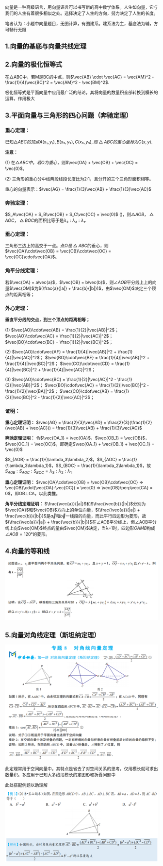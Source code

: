 向量是一种高级语言，用向量语言可以书写新的高中数学体系。人生如向量，它与我们的人生有着很多相似之处。选择决定了人生的方向，努力决定了人生的长度。

笔者认为：小题中向量题目，无图计算，有图建系。建系法为主，基底法为辅，方可畅行无阻



## 1.向量的基底与向量共线定理



## 2.向量的极化恒等式

在△ABC中，若M是BC的中点，则$\vec{AB} \cdot \vec{AC} = \vec{AM}^2 - \frac{1}{4}\vec{BC}^2 = \vec{AM}^2 - \vec{BM}^2$.

极化恒等式是平面向量中应用最广泛的结论，其将向量的数量积全部转换到模长的运算，作用极大



## 3.平面向量与三角形的四心问题（奔驰定理）

### 重心定理：

已知$△ABC的顶点A(x₁,y₁), B(x₂,y₂), C(x₃,y₃), 则△ABC的重心坐标为G(x,y)$.

**注意：**

(1) 在$△ABC中，若O为重心$，则$\vec{OA} + \vec{OB} + \vec{OC} = \vec{0}$。

(2) 三角形的重心分中线两段线段长度比为2:1，且分开的三个三角形面积相等。

重心的向量表示：$\vec{AG} = \frac{1}{3}\vec{AB} + \frac{1}{3}\vec{AC}$

### 奔驰定理：

 $S_A\vec{OA} + S_B\vec{OB} + S_C\vec{OC} = \vec{0}$ ()，则$△AOB，△AOC，△BOC$的面积比等于是$λ₃:λ₂:λ₁$.

### **垂心定理：**

三角形三边上的高交于一点。点$O是△ABC$的垂心，则$\vec{OA}\cdot\vec{OB} = \vec{OB}\cdot\vec{OC} = \vec{OC}\cdot\vec{OA}$。

### **角平分线定理：**

 若$\vec{OA} = a\vec{a}$，$\vec{OB} = b\vec{b}$，则$∠AOB$平分线上上的向量$\vec{OM}$为$(\frac{a}{|a|} + \frac{b}{|b|})$，由$\vec{OM}$决定三个顶点的距离相等；

### **外心定理：**

**垂直平分线的交点，到三个顶点的距离相等；**

(1) $\vec{AO}\cdot\vec{AB} = \frac{1}{2}|\vec{AB}|^2$； $\vec{AO}\cdot\vec{AC} = \frac{1}{2}|\vec{AC}|^2$； $\vec{BO}\cdot\vec{BC} = \frac{1}{2}|\vec{BC}|^2$；

(2) $\vec{AO}\cdot\vec{AF} = \frac{1}{4}|\vec{AB}|^2 + \frac{1}{4}|\vec{AC}|^2$； $\vec{BO}\cdot\vec{BE} = \frac{1}{4}|\vec{AB}|^2 + \frac{1}{4}|\vec{BC}|^2$； $\vec{CO}\cdot\vec{CD} = \frac{1}{4}|\vec{BC}|^2 + \frac{1}{4}|\vec{AC}|^2$；

(3) $\vec{AO}\cdot\vec{BC} = \frac{1}{2}|\vec{AC}|^2 - \frac{1}{2}|\vec{AB}|^2$； $\vec{BO}\cdot\vec{AC} = \frac{1}{2}|\vec{BC}|^2 - \frac{1}{2}|\vec{BA}|^2$； $\vec{CO}\cdot\vec{AB} = \frac{1}{2}|\vec{BC}|^2 - \frac{1}{2}|\vec{AC}|^2$；



### 证明：

**重心定理证明：** $\vec{AG} = \frac{2}{3}\vec{AD} = \frac{2}{3}(\frac{1}{2}(\vec{AB} + \vec{AC})) = \frac{1}{3}\vec{AB} + \frac{1}{3}\vec{AC}$

**奔驰定理证明：** 令$\vec{OA_1} = \vec{OA}$，$\vec{OB_1} = \vec{OB}$，$\vec{OC_1} = \vec{OC}$，即确定$\vec{OA_1} + \vec{OB_1} + \vec{OC_1} = \vec{0}$

$S_{AOB} = \frac{1}{\lambda_3\lambda_2}$，$S_{AOC} = \frac{1}{\lambda_3\lambda_1}$，$S_{BOC} = \frac{1}{\lambda_2\lambda_1}$，故$S_{AOB}:S_{AOC}:S_{BOC} = \lambda_3:\lambda_2:\lambda_1$

**垂心定理证明：** $\vec{OA}\cdot\vec{OB} = \vec{OB}\cdot\vec{OC} => \vec{OB}\cdot(\vec{OA}-\vec{OC}) = \vec{0} => \vec{OB}\perp\vec{CA} = 0$，即OB⊥CA，以此类推。

**角平分线定理证明：** $\frac{\vec{a}}{|a|}$和$\frac{\vec{b}}{|b|}$分别为$\vec{OA}$和$\vec{OB}$方向上的单位向量，$(\frac{\vec{a}}{|a|} + \frac{\vec{b}}{|b|})$是$\vec{a}$和$\vec{b}$一线段的向量，而此平行四边形为菱形，故$(\frac{\vec{a}}{|a|} + \frac{\vec{b}}{|b|})$在∠AOB平分线上，但∠AOB平分线上向$\vec{OM}$终点的量由$\vec{OM}$决定，当λ=1时，四边形$OAMB$构成$∠AOB=120°$的菱形。



## 4.向量的等和线

![image-20250129173429304](向量.assets/image-20250129173429304.png)





## 5.向量对角线定理（斯坦纳定理）

![image-20250129173437155](向量.assets/image-20250129173437155.png)

此定理常用于空间向量中，其特点是省去了对空间关系的思考，仅用模长就可求出数量积。多应用于已知大多线段模长的定图形和折叠问题中

此处搭配例题以助理解

![image-20250129173447095](向量.assets/image-20250129173447095.png)

